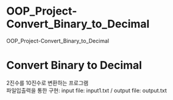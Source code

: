 # OOP_Project-Convert_Binary_to_Decimal
OOP_Project-Convert_Binary_to_Decimal

# Convert Binary to Decimal
2진수를 10진수로 변환하는 프로그램  
파일입출력을 통한 구현: input file: input1.txt / output file: output.txt
